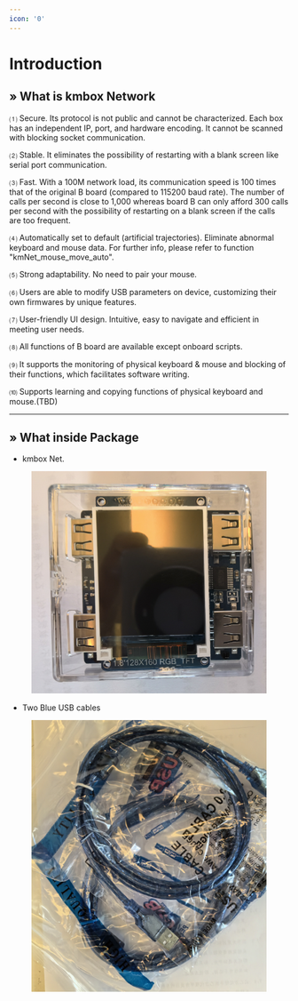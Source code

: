 ```yaml
---
icon: '0'
---
```


# Introduction

## » What is kmbox Network

⑴ Secure. Its protocol is not public and cannot be characterized. Each box has an independent IP, port, and hardware encoding. It cannot be scanned with blocking socket communication.

⑵ Stable. It eliminates the possibility of restarting with a blank screen like serial port communication.

⑶ Fast. With a 100M network load, its communication speed is 100 times that of the original B board (compared to 115200 baud rate). The number of calls per second is close to 1,000 whereas board B can only afford 300 calls per second with the possibility of restarting on a blank screen if the calls are too frequent.

⑷ Automatically set to default (artificial trajectories). Eliminate abnormal keyboard and mouse data. For further info, please refer to function "kmNet\_mouse\_move\_auto".

⑸ Strong adaptability. No need to pair your mouse.

⑹ Users are able to modify USB parameters on device, customizing their own firmwares by unique features.

⑺ User-friendly UI design. Intuitive, easy to navigate and efficient in meeting user needs.

⑻ All functions of B board are available except onboard scripts.

⑼ It supports the monitoring of physical keyboard & mouse and blocking of their functions, which facilitates software writing.

⑽ Supports learning and copying functions of physical keyboard and mouse.(TBD)

***

## » What inside Package

* kmbox Net.

<figure><img src="../../../.gitbook/assets/image (71).png" alt="" width="508"><figcaption></figcaption></figure>

* Two Blue USB cables

<figure><img src="../../../.gitbook/assets/image (72).png" alt="" width="434"><figcaption></figcaption></figure>
